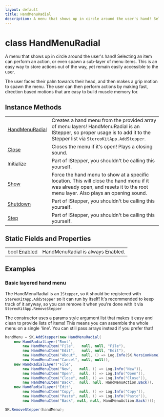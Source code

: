 ```yaml
---
layout: default
title: HandMenuRadial
description: A menu that shows up in circle around the user's hand! Selecting an item can perform an action, or even spawn a sub-layer of menu items. This is an easy way to store actions out of the way, yet remain easily accessible to the user.  The user faces their palm towards their head, and then makes a grip motion to spawn the menu. The user can then perform actions by making fast, direction based motions that are easy to build muscle memory for.
---
```

# class HandMenuRadial

A menu that shows up in circle around the user's
hand! Selecting an item can perform an action, or even spawn
a sub-layer of menu items. This is an easy way to store
actions out of the way, yet remain easily accessible to the
user.

The user faces their palm towards their head, and then makes
a grip motion to spawn the menu. The user can then perform actions
by making fast, direction based motions that are easy to build
muscle memory for.



## Instance Methods

|  |  |
|--|--|
|[HandMenuRadial]({{site.url}}/Pages/Reference/HandMenuRadial/HandMenuRadial.html)|Creates a hand menu from the provided array of menu layers! HandMenuRadial is an IStepper, so proper usage is to add it to the Stepper list via `StereoKitApp.AddStepper`.|
|[Close]({{site.url}}/Pages/Reference/HandMenuRadial/Close.html)|Closes the menu if it's open! Plays a closing sound.|
|[Initialize]({{site.url}}/Pages/Reference/HandMenuRadial/Initialize.html)|Part of IStepper, you shouldn't be calling this yourself.|
|[Show]({{site.url}}/Pages/Reference/HandMenuRadial/Show.html)|Force the hand menu to show at a specific location. This will close the hand menu if it was already open, and resets it to the root menu layer. Also plays an opening sound.|
|[Shutdown]({{site.url}}/Pages/Reference/HandMenuRadial/Shutdown.html)|Part of IStepper, you shouldn't be calling this yourself.|
|[Step]({{site.url}}/Pages/Reference/HandMenuRadial/Step.html)|Part of IStepper, you shouldn't be calling this yourself.|


## Static Fields and Properties

|  |  |
|--|--|
|bool [Enabled]({{site.url}}/Pages/Reference/HandMenuRadial/Enabled.html)|HandMenuRadial is always Enabled.|



## Examples

### Basic layered hand menu

The HandMenuRadial is an `IStepper`, so it should be registered with
`StereoKitApp.AddStepper` so it can run by itself! It's recommended to
keep track of it anyway, so you can remove it when you're done with it
via `StereoKitApp.RemoveStepper`

The constructor uses a params style argument list that makes it easy and
clean to provide lists of items! This means you can assemble the whole
menu on a single 'line'. You can still pass arrays instead if you prefer
that!
```csharp
handMenu = SK.AddStepper(new HandMenuRadial(
	new HandRadialLayer("Root",
		new HandMenuItem("File",   null, null, "File"),
		new HandMenuItem("Edit",   null, null, "Edit"),
		new HandMenuItem("About",  null, () => Log.Info(SK.VersionName)),
		new HandMenuItem("Cancel", null, null)),
	new HandRadialLayer("File", 
		new HandMenuItem("New",   null, () => Log.Info("New")),
		new HandMenuItem("Open",  null, () => Log.Info("Open")),
		new HandMenuItem("Close", null, () => Log.Info("Close")),
		new HandMenuItem("Back",  null, null, HandMenuAction.Back)),
	new HandRadialLayer("Edit",
		new HandMenuItem("Copy",  null, () => Log.Info("Copy")),
		new HandMenuItem("Paste", null, () => Log.Info("Paste")),
		new HandMenuItem("Back", null, null, HandMenuAction.Back))));
```

```csharp
SK.RemoveStepper(handMenu); 
```


